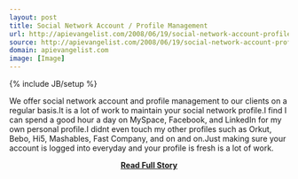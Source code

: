 ```yaml
---
layout: post
title: Social Network Account / Profile Management
url: http://apievangelist.com/2008/06/19/social-network-account-profile-management/
source: http://apievangelist.com/2008/06/19/social-network-account-profile-management/
domain: apievangelist.com
image: [Image]
---
```

{% include JB/setup %}<p>We offer social network account and profile management to our clients on a regular basis.It is a lot of work to maintain your social network profile.I find I can spend a good hour a day on MySpace, Facebook, and LinkedIn for my own personal profile.I didnt even touch my other profiles such as Orkut, Bebo, Hi5, Mashables, Fast Company, and on and on.Just making sure your account is logged into everyday and your profile is fresh is a lot of work.</p>
<center><p><a href="http://apievangelist.com/2008/06/19/social-network-account-profile-management/" style='padding:25px; font-sze:18px; font-weight: bold;'>Read Full Story</a></p></center>

